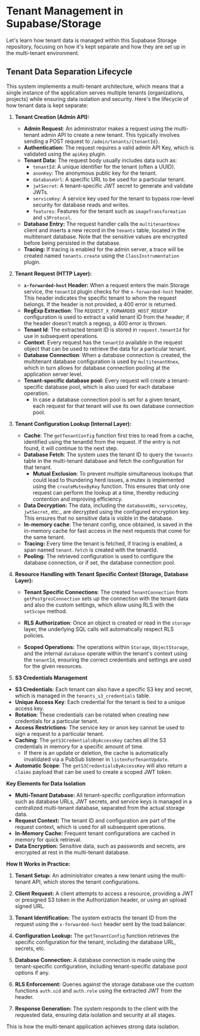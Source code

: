 # Tenant Management in Supabase/Storage

Let's learn how tenant data is managed within this Supabase Storage repository, focusing on how it's kept separate and how they are set up in the multi-tenant environment.

## **Tenant Data Separation Lifecycle**

This system implements a multi-tenant architecture, which means that a single instance of the application serves multiple tenants (organizations, projects) while ensuring data isolation and security. Here's the lifecycle of how tenant data is kept separate:

1.  **Tenant Creation (Admin API):**

    -   **Admin Request**: An administrator makes a request using the multi-tenant admin API to create a new tenant. This typically involves sending a POST request to `/admin/tenants/{tenantId}`.
    -   **Authentication:** The request requires a valid admin API Key, which is validated using the `apiKey` plugin.
    -   **Tenant Data:** The request body usually includes data such as:
        -   `tenantId`: A unique identifier for the tenant (often a UUID).
        -   `anonKey`: The anonymous public key for the tenant.
        -   `databaseUrl`: A specific URL to be used for a particular tenant.
        -   `jwtSecret`: A tenant-specific JWT secret to generate and validate JWTs.
        -   `serviceKey`: A service key used for the tenant to bypass row-level security for database reads and writes.
        -   `features`: Features for the tenant such as `imageTransformation` and `s3Protocol`.
    -   **Database Entry:** The request handler calls the `multitenantKnex` client and inserts a new record in the `tenants` table, located in the multitenant database. Note that the sensitive values are encrypted before being persisted in the database.
    -   **Tracing:** If tracing is enabled for the admin server, a trace will be created named `tenants.create` using the `ClassInstrumentation` plugin.

2.  **Tenant Request (HTTP Layer):**

    -   **`x-forwarded-host` Header:** When a request enters the main Storage service, the `tenantId` plugin checks for the `x-forwarded-host` header. This header indicates the specific tenant to whom the request belongs. If the header is not provided, a 400 error is returned.
      -   **RegExp Extraction**: The `REQUEST_X_FORWARDED_HOST_REGEXP` configuration is used to extract a valid tenant ID from the header; if the header doesn't match a regexp, a 400 error is thrown.
    -   **Tenant Id**: The extracted tenant ID is stored in `request.tenantId` for use in subsequent operations.
    -   **Context**: Every request has the `tenantId` available in the request object that can be used to retrieve the data for a particular tenant.
    -   **Database Connection**: When a database connection is created, the multitenant database configuration is used by `multitenantKnex`, which in turn allows for database connection pooling at the application server level.
     - **Tenant-specific database pool:** Every request will create a tenant-specific database pool, which is also used for each database operation.
       - In case a database connection pool is set for a given tenant, each request for that tenant will use its own database connection pool.

3.  **Tenant Configuration Lookup (Internal Layer):**

    -  **Cache**: The `getTenantConfig` function first tries to read from a cache, identified using the tenantId from the request. If the entry is not found, it will continue to the next step.
    -   **Database Fetch**: The system uses the tenant ID to query the `tenants` table in the multi-tenant database and fetch the configuration for that tenant.
        -  **Mutual Exclusion**: To prevent multiple simultaneous lookups that could lead to thundering herd issues, a mutex is implemented using the `createMutexByKey` function. This ensures that only one request can perform the lookup at a time, thereby reducing contention and improving efficiency.
    -   **Data Decryption:** The data, including the `databaseURL`, `serviceKey`, `jwtSecret`, etc., are decrypted using the configured encryption key. This ensures that no sensitive data is visible in the database.
    -   **In-memory cache**: The tenant config, once obtained, is saved in the in-memory cache for fast access in the next requests that come for the same tenant.
    -   **Tracing:** Every time the tenant is fetched, if tracing is enabled, a span named `tenant.fetch` is created with the tenantId.
    -   **Pooling:** The retrieved configuration is used to configure the database connection, or if set, the database connection pool.

4.  **Resource Handling with Tenant Specific Context (Storage, Database Layer):**

    -   **Tenant Specific Connections**: The created `TenantConnection` from `getPostgresConnection` sets up the connection with the tenant data and also the custom settings, which allow using RLS with the `setScope` method.

    -   **RLS Authorization**: Once an object is created or read in the `storage` layer, the underlying SQL calls will automatically respect RLS policies.

    -   **Scoped Operations:** The operations within `Storage`, `ObjectStorage`, and the internal `database` operate within the tenant's context using the `tenantId`, ensuring the correct credentials and settings are used for the given resources.

6. **S3 Credentials Management**
 - **S3 Credentials**: Each tenant can also have a specific S3 key and secret, which is managed in the `tenants_s3_credentials` table.
 - **Unique Access Key**: Each credential for the tenant is tied to a unique access key.
 - **Rotation**: These credentials can be rotated when creating new credentials for a particular tenant.
 - **Access Restrictions**: The service key or anon key cannot be used to sign a request to a particular tenant.
 - **Caching**: The `getS3CredentialsByAccessKey` caches all the S3 credentials in memory for a specific amount of time.
   - If there is an update or deletion, the cache is automatically invalidated via a PubSub listener in `listenForTenantUpdate`.
 - **Automatic Scope**: The `getS3CredentialsByAccessKey` will also return a `claims` payload that can be used to create a scoped JWT token.

**Key Elements for Data Isolation**

-   **Multi-Tenant Database:** All tenant-specific configuration information such as database URLs, JWT secrets, and service keys is managed in a centralized multi-tenant database, separated from the actual storage data.
-   **Request Context:** The tenant ID and configuration are part of the request context, which is used for all subsequent operations.
-   **In-Memory Cache:** Frequent tenant configurations are cached in memory for quick retrieval.
-   **Data Encryption:** Sensitive data, such as passwords and secrets, are encrypted at rest in the multi-tenant database.

**How It Works in Practice:**

1.  **Tenant Setup:** An administrator creates a new tenant using the multi-tenant API, which stores the tenant configurations.

2.  **Client Request:** A client attempts to access a resource, providing a JWT or presigned S3 token in the Authorization header, or using an upload signed URL.

3.  **Tenant Identification:** The system extracts the tenant ID from the request using the `x-forwarded-host` header sent by the load balancer.

4.  **Configuration Lookup:** The `getTenantConfig` function retrieves the specific configuration for the tenant, including the database URL, secrets, etc.

5.  **Database Connection:** A database connection is made using the tenant-specific configuration, including tenant-specific database pool options if any.

6.  **RLS Enforcement:** Queries against the storage database use the custom functions `auth.uid` and `auth.role` using the extracted JWT from the header.

7.  **Response Generation:** The system responds to the client with the requested data, ensuring data isolation and security at all stages.

This is how the multi-tenant application achieves strong data isolation.
